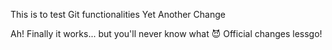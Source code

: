 This is to test Git functionalities
Yet Another Change

Ah! Finally it works... but you'll never know what 😈
Official changes lessgo!